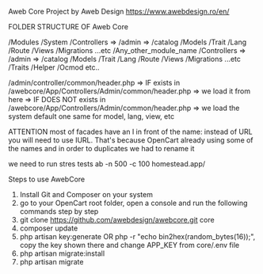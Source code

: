 Aweb Core Project
by Aweb Design
https://www.awebdesign.ro/en/



FOLDER STRUCTURE OF Aweb Core

/Modules
    /System
        /Controllers
            => /admin
            => /catalog
        /Models
        /Trait
        /Lang
        /Route
        /Views
        /Migrations
        ...etc
    /Any_other_module_name
        /Controllers
            => /admin
            => /catalog
        /Models
        /Trait
        /Lang
        /Route
        /Views
        /Migrations
        ...etc
/Traits
/Helper
/Ocmod
etc..



/admin/controller/common/header.php
    => IF exists in /awebcore/App/Controllers/Admin/common/header.php => we load it from here
    => IF DOES NOT exists in /awebcore/App/Controllers/Admin/common/header.php => we load the system default one
same for model, lang, view, etc

ATTENTION
most of facades have an I in front of the name: instead of URL you will need to use IURL. That's because OpenCart already using some of the names and in order to duplicates we had to rename it


we need to run stres tests
ab -n 500 -c 100 homestead.app/

Steps to use AwebCore

1. Install Git and Composer on your system
2. go to your OpenCart root folder, open a console and run the following commands step by step
3. git clone https://github.com/awebdesign/awebcore.git core
4. composer update
5. php artisan key:generate OR php -r "echo bin2hex(random_bytes(16));", copy the key shown there and change APP_KEY from core/.env file
6. php artisan migrate:install
7. php artisan migrate
